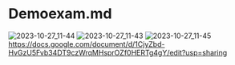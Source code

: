 # Demoexam.md
![2023-10-27_11-44](https://github.com/FOXomano/Demoexam.md/assets/113091733/6885652c-fa87-40a0-be65-41909bfee369)
![2023-10-27_11-43](https://github.com/FOXomano/Demoexam.md/assets/113091733/5098065d-1449-46f1-ad36-4e222d558fe5)
![2023-10-27_11-45](https://github.com/FOXomano/Demoexam.md/assets/113091733/651a1f14-0a21-4158-a9e8-1259e6e7042c)
https://docs.google.com/document/d/1CjyZbd-HvGzU5Fvb34DT9czWrqMHsprOZf0HERTg4gY/edit?usp=sharing
